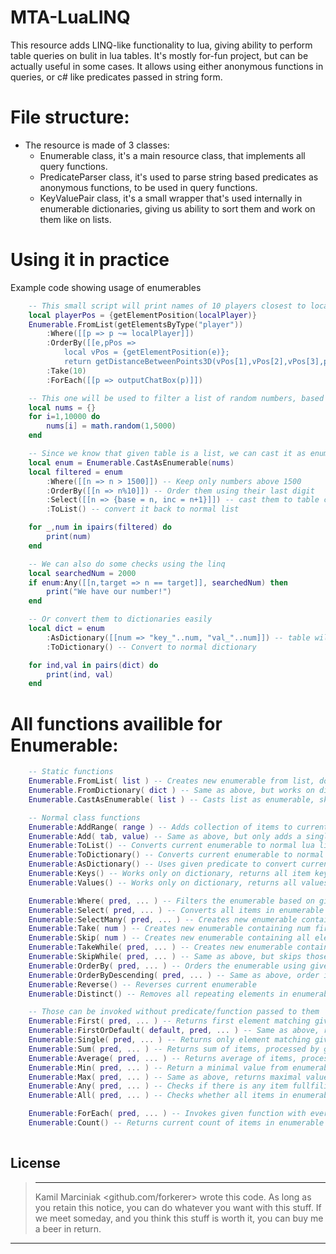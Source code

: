 # MTA-LuaLINQ
This resource adds LINQ-like functionality to lua, giving ability to perform table queries on bulit in lua tables. It's mostly for-fun project, but can be actually useful in some cases. It allows using either anonymous functions in queries, or c# like predicates passed in string form.
&nbsp;


# File structure:
 - The resource is made of 3 classes:
   - Enumerable class, it's a main resource class, that implements all query functions.
   - PredicateParser class, it's used to parse string based predicates as anonymous functions, to be used in query functions.
   - KeyValuePair class, it's a small wrapper that's used internally in enumerable dictionaries, giving us ability to sort them and work on them like on lists.

# Using it in practice
Example code showing usage of enumerables
```lua
    -- This small script will print names of 10 players closest to localPlayer, excluding him.
    local playerPos = {getElementPosition(localPlayer)}
    Enumerable.FromList(getElementsByType("player"))
        :Where([[p => p ~= localPlayer]])
        :OrderBy([[e,pPos => 
            local vPos = {getElementPosition(e)};
            return getDistanceBetweenPoints3D(vPos[1],vPos[2],vPos[3],pPos[1],pPos[2],pPos[3])]], playerPos)
        :Take(10)
        :ForEach([[p => outputChatBox(p)]])
```
```lua
    -- This one will be used to filter a list of random numbers, based on few conditions
    local nums = {}
    for i=1,10000 do
        nums[i] = math.random(1,5000)
    end

    -- Since we know that given table is a list, we can cast it as enumerable and skip the overhead of copying the collection in Enumerable.FromList
    local enum = Enumerable.CastAsEnumerable(nums)
    local filtered = enum
        :Where([[n => n > 1500]]) -- Keep only numbers above 1500
        :OrderBy([[n => n%10]]) -- Order them using their last digit
        :Select([[n => {base = n, inc = n+1}]]) -- cast them to table containing them, and their incremented version
        :ToList() -- convert it back to normal list

    for _,num in ipairs(filtered) do
        print(num)
    end

    -- We can also do some checks using the linq
    local searchedNum = 2000
    if enum:Any([[n,target => n == target]], searchedNum) then
        print("We have our number!")
    end

    -- Or convert them to dictionaries easily
    local dict = enum
        :AsDictionary([[num => "key_"..num, "val_"..num]]) -- table will have form tab["key_num"] = "val_num"
        :ToDictionary() -- Convert to normal dictionary

    for ind,val in pairs(dict) do
        print(ind, val)
    end
```

# All functions availible for Enumerable:
```lua
    -- Static functions
    Enumerable.FromList( list ) -- Creates new enumerable from list, doesn't work in place.
    Enumerable.FromDictionary( dict ) -- Same as above, but works on dictionaries.
    Enumerable.CastAsEnumerable( list ) -- Casts list as enumerable, skips overhead of FromList, but works in place.

    -- Normal class functions
    Enumerable:AddRange( range ) -- Adds collection of items to current enumerable, the type of collection should match current enumerable
    Enumerable:Add( tab, value) -- Same as above, but only adds a single item, in case of list it adds tab, if it's dictionary, tab is key and value is value
    Enumerable:ToList() -- Converts current enumerable to normal lua list
    Enumerable:ToDictionary() -- Converts current enumerable to normal lua dictionary
    Enumerable:AsDictionary() -- Uses given predicate to convert current list enumerable into dictionary enumerable
    Enumerable:Keys() -- Works only on dictionary, returns all item keys in enumerable
    Enumerable:Values() -- Works only on dictionary, returns all values of items in enumerable

    Enumerable:Where( pred, ... ) -- Filters the enumerable based on given predicate
    Enumerable:Select( pred, ... ) -- Converts all items in enumerable to new format specified by predicate
    Enumerable:SelectMany( pred, ... ) -- Creates new enumerable containing all items matching given predicate, same as SelectMany in C# LINQ
    Enumerable:Take( num ) -- Creates new enumerable containing num first item of current enumerable
    Enumerable:Skip( num ) -- Creates new enumerable containing all elements except of num first ones
    Enumerable:TakeWhile( pred, ... ) -- Creates new enumerable containing all elements fullfiling given predicate until it hits first not matching one
    Enumerable:SkipWhile( pred, ... ) -- Same as above, but skips those elements instead of adding them
    Enumerable:OrderBy( pred, ... ) -- Orders the enumerable using given predicate, for now works only on numeric values, so no string comparisions
    Enumerable:OrderByDescending( pred, ... ) -- Same as above, order is reverted.
    Enumerable:Reverse() -- Reverses current enumerable
    Enumerable:Distinct() -- Removes all repeating elements in enumerable, keeps only a single copy of everything

    -- Those can be invoked without predicate/function passed to them
    Enumerable:First( pred, ... ) -- Returns first element matching given predicate
    Enumerable:FirstOrDefault( default, pred, ... ) -- Same as above, returns given default value if no matching item found
    Enumerable:Single( pred, ... ) -- Returns only element matching given predicate, raises error if more than 1 item matches it.
    Enumerable:Sum( pred, ... ) -- Returns sum of items, processed by given predicate
    Enumerable:Average( pred, ... ) -- Returns average of items, processed by given predicate
    Enumerable:Min( pred, ... ) -- Return a minimal value from enumerable, processed by give predicate
    Enumerable:Max( pred, ... ) -- Same as above, returns maximal value
    Enumerable:Any( pred, ... ) -- Checks if there is any item fullfiling given predicate
    Enumerable:All( pred, ... ) -- Checks whether all items in enumerable fullfil given predicate

    Enumerable:ForEach( pred, ... ) -- Invokes given function with every item passed to it as argument
    Enumerable:Count() -- Returns current count of items in enumerable
    
```

License
----
> ----------------------------------------------------------------------------
> Kamil Marciniak <github.com/forkerer> wrote this code. As long as you retain this 
> notice, you can do whatever you want with this stuff. If we
> meet someday, and you think this stuff is worth it, you can
> buy me a beer in return.
 ----------------------------------------------------------------------------